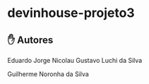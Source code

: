 # devinhouse-projeto3

## ✋ Autores

Eduardo Jorge Nicolau
Gustavo Luchi da Silva

Guilherme Noronha da Silva